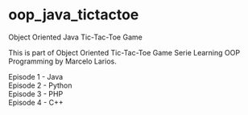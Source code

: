 # oop_java_tictactoe
Object Oriented Java Tic-Tac-Toe Game

This is part of Object Oriented Tic-Tac-Toe Game Serie Learning OOP Programming by Marcelo Larios.

Episode 1 - Java<br />
Episode 2 - Python<br />
Episode 3 - PHP<br />
Episode 4 - C++<br />
